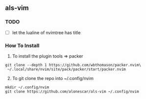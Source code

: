 ## als-vim
### TODO
- [ ] let the lualine of nvimtree has title

### How To Install
1. To install the plugin tools => packer
```
git clone --depth 1 https://github.com/wbthomason/packer.nvim\
 ~/.local/share/nvim/site/pack/packer/start/packer.nvim
```

2. To git clone the repo into ~/.config/nvim
```
mkdir ~/.config/nvim
git clone https://github.com/alonescar/als-vim ~/.config/nvim
```
